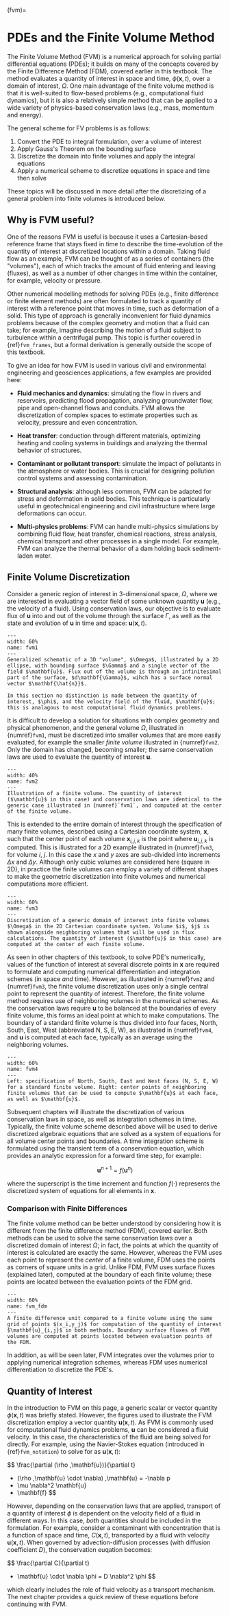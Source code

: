 (fvm)=
# PDEs and the Finite Volume Method

The Finite Volume Method (FVM) is a numerical approach for solving partial differential equations (PDEs); it builds on many of the concepts covered by the Finite Difference Method (FDM), covered earlier in this textbook. The method evaluates a quantity of interest in space and time, $\phi(\mathbf{x},t)$, over a domain of interest, $\Omega$.  One main advantage of the finite volume method is that it is well-suited to flow-based problems (e.g., computational fluid dynamics), but it is also a relatively simple method that can be applied to a wide variety of physics-based conservation laws (e.g., mass, momentum and energy). 

The general scheme for FV problems is as follows:

1. Convert the PDE to integral formulation, over a volume of interest
2. Apply Gauss's Theorem on the bounding surface
3. Discretize the domain into finite volumes and apply the integral equations 
4. Apply a numerical scheme to discretize equations in space and time then solve

These topics will be discussed in more detail after the discretizing of a general problem into finite volumes is introduced below.

## Why is FVM useful?

One of the reasons FVM is useful is because it uses a Cartesian-based reference frame that stays fixed in time to describe the time-evolution of the quantity of interest at discretized locations within a domain. Taking fluid flow as an example, FVM can be thought of as a series of containers (the "volumes"), each of which tracks the amount of fluid entering and leaving (fluxes), as well as a number of other changes in time within the container, for example, velocity or pressure.

Other numerical modelling methods for solving PDEs (e.g., finite difference or finite element methods) are often formulated to track a quantity of interest with a reference point that moves in time, such as deformation of a solid. This type of approach is generally inconvenient for fluid dynamics problems because of the complex geometry and motion that a fluid can take; for example, imagine describing the motion of a fluid subject to turbulence within a centrifugal pump. This topic is further covered in {ref}`fvm_frames`, but a formal derivation is generally outside the scope of this textbook.

To give an idea for how FVM is used in various civil and environmental engineering and geosciences applications, a few examples are provided here:

* **Fluid mechanics and dynamics**: simulating the flow in rivers and reservoirs, predicting flood propagation, analyzing groundwater flow, pipe and open-channel flows and conduits. FVM allows the discretization of complex spaces to estimate properties such as velocity, pressure and even concentration.  

* **Heat transfer**: conduction through different materials, optimizing heating and cooling systems in buildings and analyzing the thermal behavior of structures.  

* **Contaminant or pollutant transport**: simulate the impact of pollutants in the atmosphere or water bodies. This is crucial for designing pollution control systems and assessing contamination. 

* **Structural analysis**: although less common, FVM can be adapted for stress and deformation in solid bodies. This technique is particularly useful in geotechnical engineering and civil infrastructure where large deformations can occur. 

* **Multi-physics problems**: FVM can handle multi-physics simulations by combining fluid flow, heat transfer, chemical reactions, stress analysis, chemical transport and other processes in a single model. For example, FVM can analyze the thermal behavior of a dam holding back sediment-laden water. 

## Finite Volume Discretization

Consider a generic region of interest in 3-dimensional space, $\Omega$, where we are interested in evaluating a vector field of some unknown quantity $\mathbf{u}$ (e.g., the velocity of a fluid). Using conservation laws, our objective is to evaluate flux of $\mathbf{u}$ into and out of the volume through the surface $\Gamma$, as well as the state and evolution of $\mathbf{u}$ in time and space: $\mathbf{u}(\mathbf{x},t)$. 

```{figure} ./figs/fvm1.png
---
width: 60%
name: fvm1
---
Generalized schematic of a 3D "volume", $\Omega$, illustrated by a 2D ellipse, with bounding surface $\Gamma$ and a single vector of the field $\mathbf{u}$. Flux out of the volume is through an infinitesimal part of the surface, $d\mathbf{\Gamma}$, wihch has a surface normal vector $\mathbf{\hat{n}}$.
```

```{note}
In this section no distinction is made between the quantity of interest, $\phi$, and the velocity field of the fluid, $\mathbf{u}$; this is analagous to most computational fluid dynamics problems.
```

It is difficult to develop a solution for situations with complex geometry and physical phenomenon, and the general volume $\Omega$, illustrated in {numref}`fvm1`, must be discretized into smaller volumes that are more easily evaluated, for example the smaller _finite volume_ illustrated in {numref}`fvm2`. Only the domain has changed, becoming smaller; the same conservation laws are used to evaluate the quantity of interest $\mathbf{u}$.

```{figure} ./figs/fvm2.png
---
width: 40%
name: fvm2
---
Illustration of a finite volume. The quantity of interest ($\mathbf{u}$ in this case) and conservation laws are identical to the generic case illustrated in {numref}`fvm1`, and computed at the center of the finite volume.
```

This is extended to the entire domain of interest through the specification of many finite volumes, described using a Cartesian coordinate system, $\mathbf{x}$, such that the center point of each volume $\mathbf{x}_{i,j,k}$ is the point where $\mathbf{u}_{i,j,k}$ is computed. This is illustrated for a 2D example illustrated in {numref}`fvm3`, for volume $i$, $j$. In this case the $x$ and $y$ axes are sub-divided into increments $\Delta x$ and $\Delta y$. Although only cubic volumes are considered here (square in 2D), in practice the finite volumes can employ a variety of different shapes to make the geometric discretization into finite volumes and numerical computations more efficient.

```{figure} ./figs/fvm3.png
---
width: 60%
name: fvm3
---
Discretization of a generic domain of interest into finite volumes $\Omega$ in the 2D Cartesian coordinate system. Volume $i$, $j$ is shown alongside neighboring volumes that will be used in flux calculations. The quantity of interest ($\mathbf{u}$ in this case) are computed at the center of each finite volume.
```

As seen in other chapters of this textbook, to solve PDE's numerically, values of the function of interest at several discrete points in $\mathbf{x}$ are required to formulate and computing numerical differentiation and integration schemes (in space _and_ time). However, as illustrated in {numref}`fvm2` and {numref}`fvm3`, the finite volume discretization uses only a single central point to represent the quantity of interest. Therefore, the finite volume method requires use of neighboring volumes in the numerical schemes. As the conservation laws require $\mathbf{u}$ to be balanced at the boundaries of every finite volume, this forms an ideal point at which to make computations. The boundary of a standard finite volume is thus divided into four faces, North, South, East, West (abbreviated N, S, E, W), as illustrated in {numref}`fvm4`, and $\mathbf{u}$ is computed at each face, typically as an average using the neighboring volumes.

```{figure} ./figs/fvm4.png
---
width: 60%
name: fvm4
---
Left: specification of North, South, East and West faces (N, S, E, W) for a standard finite volume. Right: center points of neighboring finite volumes that can be used to compute $\mathbf{u}$ at each face, as well as $\mathbf{u}$.
```

Subsequent chapters will illustrate the discretization of various conservation laws in space, as well as integration schemes in time. Typically, the finite volume scheme described above will be used to derive discretized algebraic equations that are solved as a system of equations for all volume center points and boundaries. A time integration scheme is formulated using the transient term of a conservation equation, which provides an analytic expression for a forward time step, for example:

$$
\mathbf{u}^{n+1} = f(\mathbf{u}^{n})
$$

where the superscript is the time increment and function $f(\cdot )$ represents the discretized system of equations for all elements in $\mathbf{x}$.

### Comparison with Finite Differences

The finite volume method can be better understood by considering how it is different from the finite difference method (FDM), covered earlier. Both methods can be used to solve the same conservation laws over a discretized domain of interest $\Omega$; in fact, the points at which the quantity of interest is calculated are exactly the same. However, whereas the FVM uses each point to represent the _center_ of a finite volume, FDM uses the points as corners of square units in a grid. Unlike FDM, FVM uses surface fluxes (explained later), computed at the boundary of each finite volume; these points are located between the evaluation points of the FDM grid.

```{figure} ./figs/fvm-fdm.png
---
width: 60%
name: fvm_fdm
---
A finite difference unit compared to a finite volume using the same grid of points $(x_i,y_j)$ for computation of the quantity of interest $\mathbf{u}_{i,j}$ in both methods. Boundary surface fluxes of FVM volumes are computed at points located between evaluation points of the FDM.
```

In addition, as will be seen later, FVM integrates over the volumes prior to applying numerical integration schemes, whereas FDM uses numerical differentiation to discretize the PDE's.

## Quantity of Interest

In the introduction to FVM on this page, a generic scalar or vector quantity $\phi(\mathbf{x},t)$ was briefly stated. However, the figures used to illustrate the FVM discretization employ a vector quantity $\mathbf{u}(\mathbf{x},t)$. As FVM is commonly used for computational fluid dynamics problems, $\mathbf{u}$ can be considered a fluid velocity. In this case, the characteristics of the fluid are being solved for directly. For example, using the Navier-Stokes equation (introduced in {ref}`fvm_notation`) to solve for as $\mathbf{u}(\mathbf{x},t)$:

$$
\frac{\partial (\rho \,\mathbf{u})}{\partial t}
+  (\rho  \,\mathbf{u} \cdot \nabla) \,\mathbf{u}
= -\nabla p 
+ \mu \nabla^2 \mathbf{u}
+ \mathbf{f}
$$

However, depending on the conservation laws that are applied, transport of a quantity of interest $\phi$ is dependent on the velocity field of a fluid in different ways. In this case, _both_ quantities should be included in the formulation. For example, consider a contaminant with concentration that is a function of space and time, $C(\mathbf{x},t)$, transported by a fluid with velocity $\mathbf{u}(\mathbf{x},t)$. When governed by advection-diffusion processes (with diffusion coefficient $D$), the conservation euqation becomes:

$$
\frac{\partial C}{\partial t}
+  \mathbf{u} \cdot \nabla \phi
= D \nabla^2 \phi
$$

which clearly includes the role of fluid velocity as a transport mechanism. The next chapter provides a quick review of these equations before continuing with FVM.